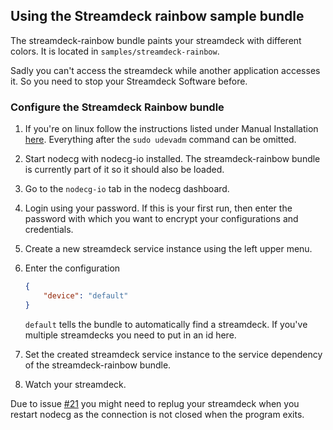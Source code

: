 ## Using the Streamdeck rainbow sample bundle

The streamdeck-rainbow bundle paints your streamdeck with different colors. It is located in `samples/streamdeck-rainbow`.

Sadly you can't access the streamdeck while another application accesses it. So you need to stop your Streamdeck Software before.

### Configure the Streamdeck Rainbow bundle

1. If you're on linux follow the instructions listed under Manual Installation [here](https://github.com/timothycrosley/streamdeck-ui/blob/master/README.md). Everything after the `sudo udevadm` command can be omitted.

2. Start nodecg with nodecg-io installed. The streamdeck-rainbow bundle is currently part of it so it should also be loaded.

3. Go to the `nodecg-io` tab in the nodecg dashboard.

4. Login using your password. If this is your first run, then enter the password with which you want to encrypt your configurations and credentials.

5. Create a new streamdeck service instance using the left upper menu.

6. Enter the configuration

    ```json
    {
        "device": "default"
    }
    ```

    `default` tells the bundle to automatically find a streamdeck. If you've multiple streamdecks you need to put in an id here.

7. Set the created streamdeck service instance to the service dependency of the streamdeck-rainbow bundle.

8. Watch your streamdeck.

Due to issue [#21](https://github.com/codeoverflow-org/nodecg-io/issues/21) you might need to replug your streamdeck when you restart nodecg as the connection is not closed when the program exits.
